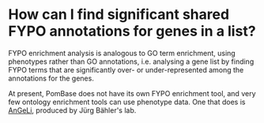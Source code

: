 # How can I find significant shared FYPO annotations for genes in a list?
<!-- pombase_categories: Finding data,Tools and resources,Using ontologies -->

FYPO enrichment analysis is analogous to GO term enrichment, using
phenotypes rather than GO annotations, i.e. analysing a gene list by
finding FYPO terms that are significantly over- or under-represented
among the annotations for the genes.

At present, PomBase does not have its own FYPO enrichment tool, and very
few ontology enrichment tools can use phenotype data. One that does is
[AnGeLi](http://bahlerweb.cs.ucl.ac.uk/cgi-bin/GLA/GLA_input), produced
by Jürg Bähler's lab.

